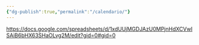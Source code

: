 ```yaml
---
{"dg-publish":true,"permalink":"/calendario/"}
---
```



https://docs.google.com/spreadsheets/d/1xdUUjMGDJAzU0MPjnHdXCVwISAiB6bHX63SHaOLvg2M/edit?gid=0#gid=0